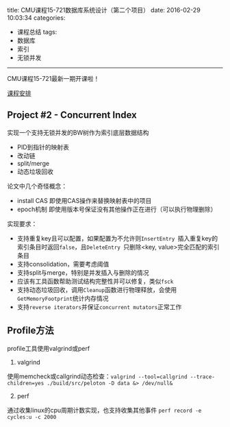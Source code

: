 title: CMU课程15-721数据库系统设计（第二个项目）
date: 2016-02-29 10:03:34
categories:
- 课程总结
tags:
- 数据库
- 索引
- 无锁并发
---
CMU课程15-721最新一期开课啦！

[课程安排](http://15721.courses.cs.cmu.edu/spring2016/schedule.html)

## Project #2 - Concurrent Index

实现一个支持无锁并发的BW树作为索引底层数据结构
- PID到指针的映射表
- 改动链
- split/merge
- 动态垃圾回收

论文中几个奇怪概念：

- install CAS 即使用CAS操作来替换映射表中的项目
- epoch机制 即使用版本号保证没有其他操作正在进行（可以执行物理删除）

实现要求：

- 支持重复key且可以配置，如果配置为不允许则`InsertEntry `插入重复key的索引条目时返回`false`，且`DeleteEntry `只删除<key, value>完全匹配的索引条目
- 支持consolidation，需要考虑阈值
- 支持split与merge，特别是并发插入与删除的情况
- 应该有工具函数帮助测试结构完整性并可以修复，类似`fsck`
- 支持动态垃圾回收，调用`Cleanup`函数进行物理释放，会使用`GetMemoryFootprint`统计内存情况
- 支持`reverse iterators`并保证`concurrent mutators`正常工作

## Profile方法

profile工具使用valgrind或perf

1. valgrind

使用memcheck或callgrind动态检查：`valgrind --tool=callgrind --trace-children=yes ./build/src/peloton -D data &> /dev/null&`

2. perf

通过收集linux的cpu周期计数实现，也支持收集其他事件
`perf record -e cycles:u -c 2000`

